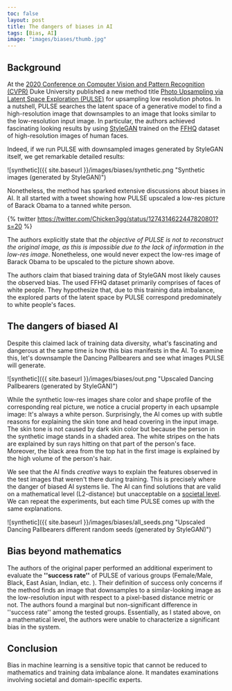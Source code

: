 ```yaml
---
toc: false
layout: post
title: The dangers of biases in AI
tags: [Bias, AI]
image: "images/biases/thumb.jpg"
---
```


## Background

At the [2020 Conference on Computer Vision and Pattern Recognition (CVPR)](http://cvpr2020.thecvf.com/) Duke University published a new method title [Photo Upsampling via Latent Space Exploration (PULSE)](https://arxiv.org/pdf/2003.03808.pdf) for upsampling low resolution photos.
In a nutshell, PULSE searches the latent space of a generative model to find a high-resolution image that downsamples to an image that looks similar to the low-resolution input image. 
In particular, the authors achieved fascinating looking results by using  [StyleGAN](https://github.com/NVlabs/stylegan) trained on the [FFHQ](https://github.com/NVlabs/ffhq-dataset) dataset of high-resolution images of human faces.

Indeed, if we run PULSE with downsampled images generated by StyleGAN itself, we get remarkable detailed results:

![synthetic]({{ site.baseurl }}/images/biases/synthetic.png "Synthetic images (generated by StyleGAN)")

Nonetheless, the method has sparked extensive discussions about biases in AI. 
It all started with a tweet showing how PULSE upscaled a low-res picture of Barack Obama to a tanned white person.

{% twitter https://twitter.com/Chicken3gg/status/1274314622447820801?s=20 %}

The authors explicitly state that *the objective of PULSE is not to reconstruct the original image, as this is impossible due to the lack of information in the low-res image*. 
Nonetheless, one would never expect the low-res image of Barack Obama to be upscaled to the picture shown above.

The authors claim that biased training data of StyleGAN most likely causes the observed bias. The used FFHQ dataset primarily comprises of faces of white people. 
They hypothesize that, due to this training data imbalance, the explored parts of the latent space by PULSE correspond predominately to white people's faces.

## The dangers of biased AI

Despite this claimed lack of training data diversity, what's fascinating and dangerous at the same time is how this bias manifests in the AI.
To examine this, let's downsample the Dancing Pallbearers and see what images PULSE will generate.

![synthetic]({{ site.baseurl }}/images/biases/out.png "Upscaled Dancing Pallbearers (generated by StyleGAN)")

While the synthetic low-res images share color and shape profile of the corresponding real picture, we notice a crucial property in each upsample image: It's always a white person. 
Surprisingly, the AI comes up with subtle reasons for explaining the skin tone and head covering in the input image. 
The skin tone is not caused by dark skin color but because the person in the synthetic image stands in a shaded area.
The white stripes on the hats are explained by sun rays hitting on that part of the person's face.
Moreover, the black area from the top hat in the first image is explained by the high volume of the person's hair.

We see that the AI finds *creative* ways to explain the features observed in the test images that weren't there during training. This is precisely where the danger of biased AI systems lie. 
The AI can find solutions that are valid on a mathematical level (L2-distance) but unacceptable on a [societal level](https://iclr.cc/virtual_2020/speaker_3.html).
We can repeat the experiments, but each time PULSE comes up with the same explanations.

![synthetic]({{ site.baseurl }}/images/biases/all_seeds.png "Upscaled Dancing Pallbearers different random seeds (generated by StyleGAN)")

## Bias beyond mathematics

The authors of the original paper performed an additional experiment to evaluate the **''success rate''** of PULSE of various groups (Female/Male, Black, East Asian, Indian, etc. ).
Their definition of success only concerns if the method finds an image that downsamples to a similar-looking image as the low-resolution input with respect to a pixel-based distance metric or not.
The authors found a marginal but non-significant difference in ''success rate'' among the tested groups. 
Essentially, as I stated above, on a mathematical level, the authors were unable to characterize a significant bias in the system.

## Conclusion

Bias in machine learning is a sensitive topic that cannot be reduced to mathematics and training data imbalance alone. It mandates examinations involving societal and domain-specific experts.






